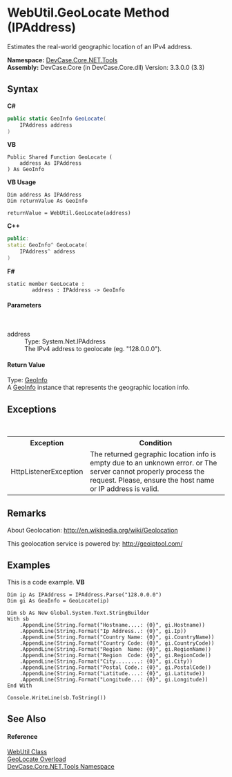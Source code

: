 # WebUtil.GeoLocate Method (IPAddress)
 

Estimates the real-world geographic location of an IPv4 address.

**Namespace:**&nbsp;<a href="N_DevCase_Core_NET_Tools">DevCase.Core.NET.Tools</a><br />**Assembly:**&nbsp;DevCase.Core (in DevCase.Core.dll) Version: 3.3.0.0 (3.3)

## Syntax

**C#**<br />
``` C#
public static GeoInfo GeoLocate(
	IPAddress address
)
```

**VB**<br />
``` VB
Public Shared Function GeoLocate ( 
	address As IPAddress
) As GeoInfo
```

**VB Usage**<br />
``` VB Usage
Dim address As IPAddress
Dim returnValue As GeoInfo

returnValue = WebUtil.GeoLocate(address)
```

**C++**<br />
``` C++
public:
static GeoInfo^ GeoLocate(
	IPAddress^ address
)
```

**F#**<br />
``` F#
static member GeoLocate : 
        address : IPAddress -> GeoInfo 

```


#### Parameters
&nbsp;<dl><dt>address</dt><dd>Type: System.Net.IPAddress<br />The IPv4 address to geolocate (eg. "128.0.0.0").</dd></dl>

#### Return Value
Type: <a href="T_DevCase_Core_NET_GeoInfo">GeoInfo</a><br />A <a href="T_DevCase_Core_NET_GeoInfo">GeoInfo</a> instance that represents the geographic location info.

## Exceptions
&nbsp;<table><tr><th>Exception</th><th>Condition</th></tr><tr><td>HttpListenerException</td><td>The returned gegraphic location info is empty due to an unknown error. or The server cannot properly process the request. Please, ensure the host name or IP address is valid.</td></tr></table>

## Remarks
About Geolocation: <a href="http://en.wikipedia.org/wiki/Geolocation" target="_blank">http://en.wikipedia.org/wiki/Geolocation</a>

 This geolocation service is powered by: <a href="http://geoiptool.com/" target="_blank">http://geoiptool.com/</a>

## Examples
This is a code example. 
**VB**<br />
``` VB
Dim ip As IPAddress = IPAddress.Parse("128.0.0.0")
Dim gi As GeoInfo = GeoLocate(ip)

Dim sb As New Global.System.Text.StringBuilder
With sb
    .AppendLine(String.Format("Hostname....: {0}", gi.Hostname))
    .AppendLine(String.Format("Ip Address..: {0}", gi.Ip))
    .AppendLine(String.Format("Country Name: {0}", gi.CountryName))
    .AppendLine(String.Format("Country Code: {0}", gi.CountryCode))
    .AppendLine(String.Format("Region  Name: {0}", gi.RegionName))
    .AppendLine(String.Format("Region  Code: {0}", gi.RegionCode))
    .AppendLine(String.Format("City........: {0}", gi.City))
    .AppendLine(String.Format("Postal Code.: {0}", gi.PostalCode))
    .AppendLine(String.Format("Latitude....: {0}", gi.Latitude))
    .AppendLine(String.Format("Longitude...: {0}", gi.Longitude))
End With

Console.WriteLine(sb.ToString())
```


## See Also


#### Reference
<a href="T_DevCase_Core_NET_Tools_WebUtil">WebUtil Class</a><br /><a href="Overload_DevCase_Core_NET_Tools_WebUtil_GeoLocate">GeoLocate Overload</a><br /><a href="N_DevCase_Core_NET_Tools">DevCase.Core.NET.Tools Namespace</a><br />